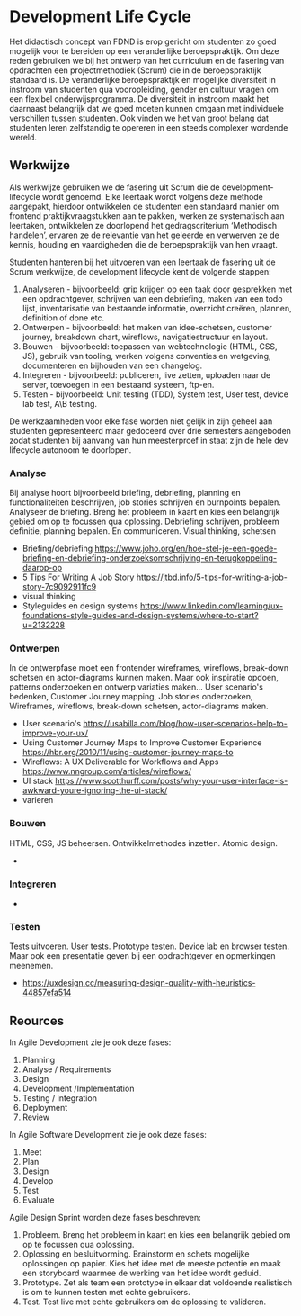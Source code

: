 # Development Life Cycle

Het didactisch concept van FDND is erop gericht om studenten zo goed mogelijk voor te bereiden op een veranderlijke beroepspraktijk. Om deze reden gebruiken we bij het ontwerp van het curriculum en de fasering van opdrachten een projectmethodiek (Scrum) die in de beroepspraktijk standaard is. De veranderlijke beroepspraktijk en mogelijke diversiteit in instroom van studenten qua vooropleiding, gender en cultuur vragen om een flexibel onderwijsprogramma. De diversiteit in instroom maakt het daarnaast belangrijk dat we goed moeten kunnen omgaan met individuele verschillen tussen studenten. Ook vinden we het van groot belang dat studenten leren zelfstandig te opereren in een steeds complexer wordende wereld. 

## Werkwijze

Als werkwijze gebruiken we de fasering uit Scrum die de development-lifecycle wordt genoemd. Elke leertaak wordt volgens deze methode aangepakt, hierdoor ontwikkelen de studenten een standaard manier om frontend praktijkvraagstukken aan te pakken, werken ze systematisch aan leertaken, ontwikkelen ze doorlopend het gedragscriterium ‘Methodisch handelen’, ervaren ze de relevantie van het geleerde en verwerven ze de kennis, houding en vaardigheden die de beroepspraktijk van hen vraagt.

Studenten hanteren bij het uitvoeren van een leertaak de fasering uit de Scrum werkwijze, de development lifecycle kent de volgende stappen:

1. Analyseren - bijvoorbeeld: grip krijgen op een taak door gesprekken met een opdrachtgever, schrijven van een debriefing, maken van een todo lijst, inventarisatie van bestaande informatie, overzicht creëren, plannen, definition of done etc.
2. Ontwerpen - bijvoorbeeld: het maken van idee-schetsen, customer journey, breakdown chart, wireflows, navigatiestructuur en layout.
3. Bouwen - bijvoorbeeld: toepassen van webtechnologie (HTML, CSS, JS), gebruik van tooling, werken volgens conventies en wetgeving, documenteren en bijhouden van een changelog.
4. Integreren - bijvoorbeeld: publiceren, live zetten, uploaden naar de server, toevoegen in een bestaand systeem, ftp-en.
5. Testen - bijvoorbeeld: Unit testing (TDD), System test, User test, device lab test, A\B testing.

De werkzaamheden voor elke fase worden niet gelijk in zijn geheel aan studenten gepresenteerd maar gedoceerd over drie semesters aangeboden zodat studenten bij aanvang van hun meesterproef in staat zijn de hele dev lifecycle autonoom te doorlopen.


### Analyse

Bij analyse hoort bijvoorbeeld briefing, debriefing, planning  en functionaliteiten beschrijven, job stories schrijven en burnpoints bepalen. 
Analyseer de briefing. Breng het probleem in kaart en kies een belangrijk gebied om op te focussen qua oplossing. 
Debriefing schrijven, probleem definitie, planning bepalen. En communiceren. 
Visual thinking, schetsen

- Briefing/debriefing https://www.joho.org/en/hoe-stel-je-een-goede-briefing-en-debriefing-onderzoeksomschrijving-en-terugkoppeling-daarop-op
- 5 Tips For Writing A Job Story https://jtbd.info/5-tips-for-writing-a-job-story-7c9092911fc9
- visual thinking
- Styleguides en design systems https://www.linkedin.com/learning/ux-foundations-style-guides-and-design-systems/where-to-start?u=2132228


### Ontwerpen

In de ontwerpfase moet een frontender wireframes, wireflows, break-down schetsen en actor-diagrams kunnen maken. Maar ook inspiratie opdoen, patterns onderzoeken en ontwerp variaties maken...
User scenario's bedenken, Customer Journey mapping, Job stories onderzoeken, Wireframes, wireflows, break-down schetsen, actor-diagrams maken.


- User scenario's https://usabilla.com/blog/how-user-scenarios-help-to-improve-your-ux/
- Using Customer Journey Maps to Improve Customer Experience https://hbr.org/2010/11/using-customer-journey-maps-to
- Wireflows: A UX Deliverable for Workflows and Apps https://www.nngroup.com/articles/wireflows/
- UI stack https://www.scotthurff.com/posts/why-your-user-interface-is-awkward-youre-ignoring-the-ui-stack/
- varieren

### Bouwen

HTML, CSS, JS beheersen. Ontwikkelmethodes inzetten. Atomic design. 

-


### Integreren


-


### Testen

Tests uitvoeren. User tests. Prototype testen. Device lab en browser testen. Maar ook een presentatie geven bij een opdrachtgever en opmerkingen meenemen. 

- https://uxdesign.cc/measuring-design-quality-with-heuristics-44857efa514




## Reources

In Agile Development zie je ook deze fases:

1. Planning
2. Analyse / Requirements
3. Design
4. Development /Implementation
5. Testing / integration
6. Deployment
7. Review

In Agile Software Development zie je ook deze fases:

1. Meet
2. Plan
3. Design
4. Develop
5. Test
6. Evaluate

Agile Design Sprint worden deze fases beschreven:

1. Probleem. Breng het probleem in kaart en kies een belangrijk gebied om op te focussen qua oplossing.
2. Oplossing en besluitvorming. Brainstorm en schets mogelijke oplossingen op papier. Kies het idee met de meeste potentie en maak een storyboard waarmee de werking van het idee wordt geduid.
3. Prototype. Zet als team een prototype in elkaar dat voldoende realistisch is om te kunnen testen met echte gebruikers.
4. Test. Test live met echte gebruikers om de oplossing te valideren.



